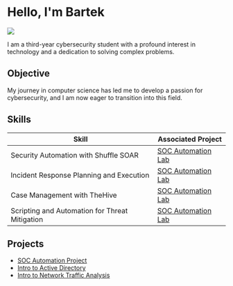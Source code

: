 # Hello, I'm Bartek
<a href="https://www.linkedin.com/in/bartosz-dybski/"><img src="https://img.shields.io/badge/-LinkedIn-0072b1?&style=for-the-badge&logo=linkedin&logoColor=white" /></a>

I am a third-year cybersecurity student with a profound interest in technology and a dedication to solving complex problems.

## Objective

My journey in computer science has led me to develop a passion for cybersecurity, and I am now eager to transition into this field.

## Skills

| Skill                                         | Associated Project         |
|-----------------------------------------------|----------------------------|
| Security Automation with Shuffle SOAR         | [SOC Automation Lab](https://github.com/dybson3/SOC-Automation-Lab) |
| Incident Response Planning and Execution      | [SOC Automation Lab](https://github.com/dybson3/SOC-Automation-Lab) |
| Case Management with TheHive                  | [SOC Automation Lab](https://github.com/dybson3/SOC-Automation-Lab) |
| Scripting and Automation for Threat Mitigation | [SOC Automation Lab](https://github.com/dybson3/SOC-Automation-Lab) |

## Projects

- [SOC Automation Project](https://github.com/dybson3/SOC-Automation-Lab)
- [Intro to Active Directory](https://github.com/dybson3/Intro-to-Active-Directory)
- [Intro to Network Traffic Analysis](https://github.com/dybson3/Intro-to-Network-Traffic-Analysis) 
